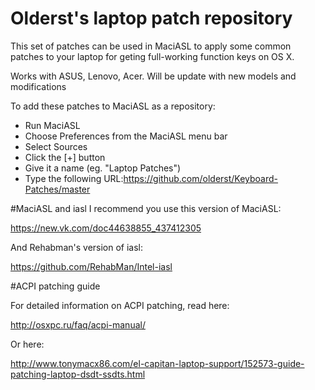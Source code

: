 # Olderst's laptop patch repository
This set of patches can be used in MaciASL to apply some common patches to your laptop for geting full-working function keys on OS X.

Works with ASUS, Lenovo, Acer. Will be update with new models and modifications

To add these patches to MaciASL as a repository:
- Run MaciASL
- Choose Preferences from the MaciASL menu bar
- Select Sources
- Click the [+] button
- Give it a name (eg. "Laptop Patches")
- Type the following URL:https://github.com/olderst/Keyboard-Patches/master

#MaciASL and iasl
I recommend you use this version of MaciASL:

https://new.vk.com/doc44638855_437412305

And Rehabman's version of iasl:

https://github.com/RehabMan/Intel-iasl

#ACPI patching guide

For detailed information on ACPI patching, read here:

http://osxpc.ru/faq/acpi-manual/

Or here:

http://www.tonymacx86.com/el-capitan-laptop-support/152573-guide-patching-laptop-dsdt-ssdts.html

